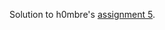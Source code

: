 Solution to h0mbre's [assignment 5](https://github.com/h0mbre/Learning-C/tree/master/Assignment-05).
